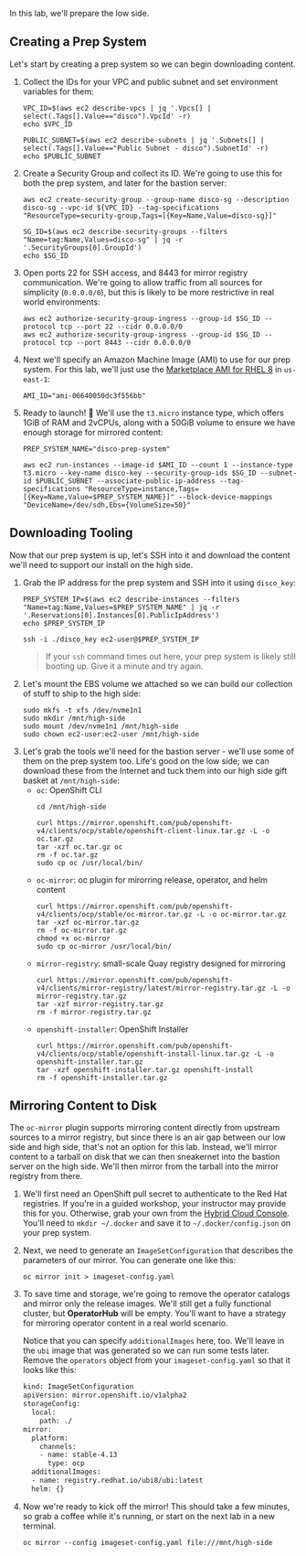 In this lab, we'll prepare the low side.

## Creating a Prep System
Let's start by creating a prep system so we can begin downloading content.

1. Collect the IDs for your VPC and public subnet and set environment variables for them:
   ```execute
   VPC_ID=$(aws ec2 describe-vpcs | jq '.Vpcs[] | select(.Tags[].Value=="disco").VpcId' -r)
   echo $VPC_ID

   PUBLIC_SUBNET=$(aws ec2 describe-subnets | jq '.Subnets[] | select(.Tags[].Value=="Public Subnet - disco").SubnetId' -r)
   echo $PUBLIC_SUBNET
   ```
2. Create a Security Group and collect its ID. We're going to use this for both the prep system, and later for the bastion server:
   ```execute
   aws ec2 create-security-group --group-name disco-sg --description disco-sg --vpc-id ${VPC_ID} --tag-specifications "ResourceType=security-group,Tags=[{Key=Name,Value=disco-sg}]"

   SG_ID=$(aws ec2 describe-security-groups --filters "Name=tag:Name,Values=disco-sg" | jq -r '.SecurityGroups[0].GroupId')
   echo $SG_ID
   ```
3. Open ports 22 for SSH access, and 8443 for mirror registry communication. We're going to allow traffic from all sources for simplicity (`0.0.0.0/0`), but this is likely to be more restrictive in real world environments:
   ```execute
   aws ec2 authorize-security-group-ingress --group-id $SG_ID --protocol tcp --port 22 --cidr 0.0.0.0/0
   aws ec2 authorize-security-group-ingress --group-id $SG_ID --protocol tcp --port 8443 --cidr 0.0.0.0/0
   ```
4. Next we'll specify an Amazon Machine Image (AMI) to use for our prep system. For this lab, we'll just use the [Marketplace AMI for RHEL 8](https://us-east-1.console.aws.amazon.com/ec2/home?region=us-east-1#ImageDetails:imageId=ami-06640050dc3f556bb) in `us-east-1`:
   ```execute
   AMI_ID="ami-06640050dc3f556bb"
   ```
5. Ready to launch! 🚀 We'll use the `t3.micro` instance type, which offers 1GiB of RAM and 2vCPUs, along with a 50GiB volume to ensure we have enough storage for mirrored content:
   ```execute
   PREP_SYSTEM_NAME="disco-prep-system"

   aws ec2 run-instances --image-id $AMI_ID --count 1 --instance-type t3.micro --key-name disco-key --security-group-ids $SG_ID --subnet-id $PUBLIC_SUBNET --associate-public-ip-address --tag-specifications "ResourceType=instance,Tags=[{Key=Name,Value=$PREP_SYSTEM_NAME}]" --block-device-mappings "DeviceName=/dev/sdh,Ebs={VolumeSize=50}"
   ```

## Downloading Tooling
Now that our prep system is up, let's SSH into it and download the content we'll need to support our install on the high side.

1. Grab the IP address for the prep system and SSH into it using `disco_key`:
   ```execute
   PREP_SYSTEM_IP=$(aws ec2 describe-instances --filters "Name=tag:Name,Values=$PREP_SYSTEM_NAME" | jq -r '.Reservations[0].Instances[0].PublicIpAddress')
   echo $PREP_SYSTEM_IP

   ssh -i ./disco_key ec2-user@$PREP_SYSTEM_IP
   ```
   > If your `ssh` command times out here, your prep system is likely still booting up. Give it a minute and try again.
2. Let's mount the EBS volume we attached so we can build our collection of stuff to ship to the high side:
   ```execute
   sudo mkfs -t xfs /dev/nvme1n1
   sudo mkdir /mnt/high-side
   sudo mount /dev/nvme1n1 /mnt/high-side
   sudo chown ec2-user:ec2-user /mnt/high-side
   ```
3. Let's grab the tools we'll need for the bastion server - we'll use some of them on the prep system too. Life's good on the low side; we can download these from the Internet and tuck them into our high side gift basket at `/mnt/high-side`:
   * `oc`: OpenShift CLI
      ```execute
      cd /mnt/high-side

      curl https://mirror.openshift.com/pub/openshift-v4/clients/ocp/stable/openshift-client-linux.tar.gz -L -o oc.tar.gz
      tar -xzf oc.tar.gz oc
      rm -f oc.tar.gz
      sudo cp oc /usr/local/bin/
      ```
   * `oc-mirror`: oc plugin for mirorring release, operator, and helm content
     ```execute
     curl https://mirror.openshift.com/pub/openshift-v4/clients/ocp/stable/oc-mirror.tar.gz -L -o oc-mirror.tar.gz
     tar -xzf oc-mirror.tar.gz
     rm -f oc-mirror.tar.gz
     chmod +x oc-mirror
     sudo cp oc-mirror /usr/local/bin/
     ```
   * `mirror-registry`: small-scale Quay registry designed for mirroring
     ```execute
     curl https://mirror.openshift.com/pub/openshift-v4/clients/mirror-registry/latest/mirror-registry.tar.gz -L -o mirror-registry.tar.gz
     tar -xzf mirror-registry.tar.gz
     rm -f mirror-registry.tar.gz
     ```
   * `openshift-installer`: OpenShift Installer
     ```execute
     curl https://mirror.openshift.com/pub/openshift-v4/clients/ocp/stable/openshift-install-linux.tar.gz -L -o openshift-installer.tar.gz
     tar -xzf openshift-installer.tar.gz openshift-install
     rm -f openshift-installer.tar.gz
     ```

## Mirroring Content to Disk
The `oc-mirror` plugin supports mirroring content directly from upstream sources to a mirror registry, but since there is an air gap between our low side and high side, that's not an option for this lab. Instead, we'll mirror content to a tarball on disk that we can then sneakernet into the bastion server on the high side. We'll then mirror from the tarball into the mirror registry from there.

1. We'll first need an OpenShift pull secret to authenticate to the Red Hat registries. If you're in a guided workshop, your instructor may provide this for you. Otherwise, grab your own from the [Hybrid Cloud Console](https://console.redhat.com/openshift/install/pull-secret). You'll need to `mkdir ~/.docker` and save it to `~/.docker/config.json` on your prep system.
2. Next, we need to generate an `ImageSetConfiguration` that describes the parameters of our mirror. You can generate one like this:
   ```execute
   oc mirror init > imageset-config.yaml
   ```
3. To save time and storage, we're going to remove the operator catalogs and mirror only the release images. We'll still get a fully functional cluster, but **OperatorHub** will be empty. You'll want to have a strategy for mirroring operator content in a real world scenario.
 
   Notice that you can specify `additionalImages` here, too. We'll leave in the `ubi` image that was generated so we can run some tests later. Remove the `operators` object from your `imageset-config.yaml` so that it looks like this:
   ```bash
   kind: ImageSetConfiguration
   apiVersion: mirror.openshift.io/v1alpha2
   storageConfig:
     local:
       path: ./
   mirror:
     platform:
       channels:
       - name: stable-4.13
         type: ocp
     additionalImages:
     - name: registry.redhat.io/ubi8/ubi:latest
     helm: {}
   ```
4. Now we're ready to kick off the mirror! This should take a few minutes, so grab a coffee while it's running, or start on the next lab in a new terminal.
   ```execute
   oc mirror --config imageset-config.yaml file:///mnt/high-side
   ```
